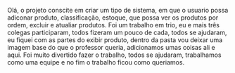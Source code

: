Olá, o projeto conscite em criar um tipo de sistema, em que o usuario possa adiconar produto, classificação, estoque, que possa ver os produtos por ordem, excluir e atualiar produtos.
 Foi um trabalho em trio, eu e mais três colegas participaram, todos fizeram um pouco de cada, todos se ajudaram, eu fiquei com as partes do exibir produto, dentro da pasta vou deixar uma imagem base do que o professor queria, adicionamos umas coisas ali e aqui. Foi muito divertido fazer o trabalho, todos se ajudaram, trabalhamos como uma equipe e no fim o trabalho ficou como queriamos.
